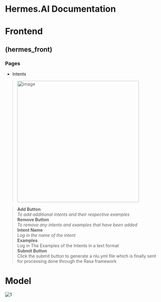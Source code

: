 # Hermes.AI Documentation

# Frontend

## (hermes_front)


### Pages
- Intents
> <img width="397" alt="image" src="https://user-images.githubusercontent.com/69317200/187642022-e52abef8-1775-4e95-ae89-7200ca83541c.png">

 > **Add Button** <br/>
 > *To add additional intents and their respective examples* <br/>
 > **Remove Button** <br/>
 > *To remove any intents and examples that have been added* <br/>
 > **Intent Name** <br/>
 > *Log in the name of the intent* <br/>
 > **Examples** <br/>
 > Log in The Examples of the Intents in a text format <br/>
 > **Submit Button** <br/>
 > Click the submit button to generate a nlu.yml file which is finally sent for processing done through the Rasa framework <br/>

# Model

![1](https://user-images.githubusercontent.com/69317200/190916162-5c251225-9beb-490a-8de3-02656f499372.png)

